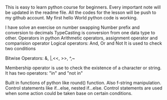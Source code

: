 This is easy to learn python course for beginners.
Every important note will be updated in the readme file.
All the codes for the lesson will be push to my github account.
My first hello World python code is working.

I have solve an exercise on number swapping
Number prefix and conversion to decimals
TypeCasting is conversion from one data type to other.
Operators in python
Arithmetic operators, assignment operator and comparision operator
Logical operators: And, Or and Not
It is used to check two conditions

Bitwise Operators: &, |,<<, >>, ^,~

Membership operator is use to check the existence of a character or string.
It has two operators: "in" and "not in"

Built in functions of python like round() function.
Also f-string manipulation.
Control statements like if...else, nested if...else.
Control statements are used when some action could be taken base on certain conditions.
